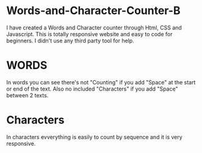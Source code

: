 # Words-and-Character-Counter-B
I have created a Words and Character counter through Html, CSS and Javascript.
This is totally responsive website and easy to code for beginners.
I didn't use any third party tool for help.
# WORDS
In words you can see there's not "Counting" if you add "Space" at the start or end of the text.
Also no included "Characters" if you add "Space" between 2 texts.
# Characters
In characters evverything is easily to count by sequence and it is very responsive.
